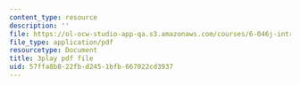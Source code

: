 ```yaml
---
content_type: resource
description: ''
file: https://ol-ocw-studio-app-qa.s3.amazonaws.com/courses/6-046j-introduction-to-algorithms-sma-5503-fall-2005/57ffa8b822fbd2451bfb667022cd3937_cJOHERGcGm4.pdf
file_type: application/pdf
resourcetype: Document
title: 3play pdf file
uid: 57ffa8b8-22fb-d245-1bfb-667022cd3937
---
```

